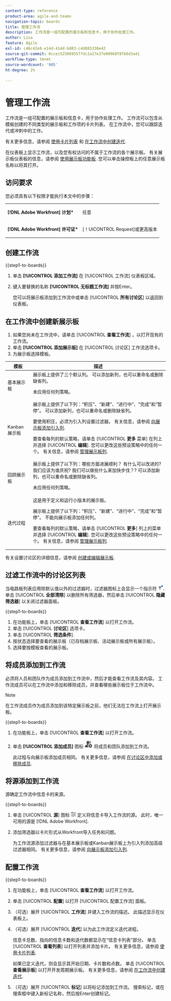 ```yaml
---
content-type: reference
product-area: agile-and-teams
navigation-topic: boards
title: 管理工作流
description: 工作流是一组可配置的展示板和信息卡，用于协作处理工作。
author: Lisa
feature: Agile
exl-id: c46c42e8-e14d-414d-b883-c4d885338e42
source-git-commit: 0ccec525069557fdc2a17e37e00968f8fb6d3a41
workflow-type: tm+mt
source-wordcount: '905'
ht-degree: 2%

---
```


# 管理工作流

工作流是一组可配置的展示板和信息卡，用于协作处理工作。 工作流可以包含从模板创建的不同类型的展示板和工作项的卡片列表。 在工作流中，您可以跟踪迭代或冲刺中的工作。

有关更多信息，请参阅 [使用卡片列表](/help/quicksilver/agile/use-boards-agile-planning-tools/use-card-list.md) 和 [在工作流中创建迭代](/help/quicksilver/agile/use-boards-agile-planning-tools/create-an-iteration-in-workstream.md).

在仪表板上显示工作流，以及您有权访问的不属于工作流的各个展示板。 有关展示板仪表板的信息，请参阅 [使用展示板功能板](/help/quicksilver/agile/get-started-with-boards/use-boards-page.md). 您可以单击操控板上的任意展示板名称以将其打开。

## 访问要求

您必须具有以下权限才能执行本文中的步骤：

<table style="table-layout:auto"> 
 <col> 
 </col> 
 <col> 
 </col> 
 <tbody> 
  <tr> 
   <td role="rowheader"><strong>[!DNL Adobe Workfront] 计划*</strong></td> 
   <td> <p>任意</p> </td> 
  </tr> 
  <tr> 
   <td role="rowheader"><strong>[!DNL Adobe Workfront] 许可证*</strong></td> 
   <td> <p>[！UICONTROL Request]或更高版本</p> </td> 
  </tr> 
 </tbody> 
</table>

## 创建工作流

{{step1-to-boards}}

1. 单击 **[!UICONTROL 添加工作流]** 在 [!UICONTROL 工作流] 仪表板区域。
1. 键入要替换的名称 **[!UICONTROL 无标题工作流]** 并按Enter。

   您可以将展示板添加到工作流中或单击 [!UICONTROL **所有讨论区**] 以返回到仪表板。

## 在工作流中创建新展示板

1. 如果您尚未在工作流中，请单击 [!UICONTROL **查看工作流**] ，以打开现有的工作流。
1. 单击 **[!UICONTROL 添加展示板]** 在 [!UICONTROL 讨论区] 工作流选项卡。
1. 为展示板选择模板。

| 模板 | 描述 |
|---------|----------|
| 基本展示板 | 展示板上提供了三个默认列。 可以添加新列，也可以重命名或删除缺省列。 <p>未应用任何列策略。 |
| Kanban 展示板 | 展示板上提供了以下列：“积压”、“新建”、“进行中”、“完成”和“暂停”。 可以添加新列，也可以重命名或删除缺省列。<p>要使用积压，必须为引入列设置过滤器。 有关信息，请参阅 [向展示板添加引入列](/help/quicksilver/agile/use-boards-agile-planning-tools/add-intake-column-to-board.md). <p>要查看每列的默认策略，请单击 [!UICONTROL **更多** 菜单] 在列上并选择 [!UICONTROL **编辑**]. 您可以更改这些预设策略中的任何一个。 有关信息，请参阅 [管理展示板列](/help/quicksilver/agile/get-started-with-boards/manage-board-columns.md). |
| 回顾展示板 | 展示板上提供了以下列：哪些方面进展顺利？ 有什么可以改进的? 我们应该为谁庆祝? 我们可以做些什么来加快步伐？? 可以添加新列，也可以重命名或删除缺省列。 <p>未应用任何列策略。 |
| 迭代过程 | 这是用于定义和运行小版本的展示板。 <p>展示板上提供了以下列：“积压”、“新建”、“进行中”、“完成”和“暂停”。 不能向展示板添加任何列。 <p>要查看每列的默认策略，请单击 [!UICONTROL **更多**] 列上的菜单并选择 [!UICONTROL **编辑**]. 您可以更改这些预设策略中的任何一个。 有关信息，请参阅 [管理展示板列](/help/quicksilver/agile/get-started-with-boards/manage-board-columns.md). |

有关设置讨论区的详细信息，请参阅 [创建或编辑展示板](/help/quicksilver/agile/get-started-with-boards/create-edit-board.md).

## 过滤工作流中的讨论区列表

当电路板列表应用除默认值以外的过滤器时，过滤器图标上会显示一个指示符 ![已应用筛选器](assets/boards-filterapplied-30x30.png). 单击 [!UICONTROL **全部清除**] 以删除所有筛选器，然后单击 [!UICONTROL **隐藏筛选器**] 以关闭过滤器面板。

{{step1-to-boards}}

1. 在功能板上，单击 [!UICONTROL **查看工作流**] 以打开工作流。
1. 单击 [!UICONTROL **讨论区**] 选项卡。
1. 单击 [!UICONTROL **筛选条件**].
1. 按状态选择要查看的展示板（已存档展示板、活动展示板或所有展示板）。
1. 选择要按模板查看的展示板。

## 将成员添加到工作流

必须将人员和团队作为成员添加到工作流中，然后才能查看工作流及其内容。 工作流成员可以在工作流中添加和移除成员，并查看哪些展示板位于工作流中。

>[!NOTE]
>
>在工作流成员作为成员添加到该特定展示板之前，他们无法在工作流上打开展示板。

{{step1-to-boards}}

1. 在功能板上，单击 [!UICONTROL **查看工作流**] 以打开工作流。
1. 单击 **[!UICONTROL 添加成员]** 图标 ![添加成员](assets/boards-addmember-spectrum-25x25.png) 将成员和团队添加到工作流。

   此过程与向展示板添加成员相同。 有关更多信息，请参阅 [在讨论区中添加或移除成员](/help/quicksilver/agile/get-started-with-boards/add-members-to-board.md).

## 将源添加到工作流

源确定工作流中信息卡的来源。

{{step1-to-boards}}

1. 单击 [!UICONTROL **源**] 图标 ![“源”图标](assets/sources-icon.png) 定义将信息卡导入工作流的源。 此时，唯一可用的源是 [!DNL Adobe Workfront].
1. 添加筛选器以卡片形式从Workfront导入任务和问题。

   为工作流源添加过滤器与在基本展示板或Kanban展示板上为引入列添加高级过滤器相同。 有关更多信息，请参阅 [向展示板添加引入列](/help/quicksilver/agile/use-boards-agile-planning-tools/add-intake-column-to-board.md).

## 配置工作流

{{step1-to-boards}}

1. 在功能板上，单击 [!UICONTROL **查看工作流**] 以打开工作流。
1. 单击 [!UICONTROL **配置**] 以打开 [!UICONTROL 配置工作流] 面板。
1. （可选）展开 [!UICONTROL **工作流**] 并键入工作流的描述。 此描述显示在仪表板上。
1. （可选）展开 [!UICONTROL **迭代**] 以为此工作流定义迭代进程。

   信息卡总数、指向的信息卡数和迭代数都显示在“信息卡列表”部分。 单击 [!UICONTROL **查看列表**] 以打开列表并添加卡片。 有关更多信息，请参阅 [使用卡片列表](/help/quicksilver/agile/use-boards-agile-planning-tools/use-card-list.md).

   如果已定义迭代，则会显示其开始日期、卡片数和点数。 单击 [!UICONTROL **查看展示板**] 以打开开发周期展示板。 有关更多信息，请参阅 [在工作流中创建迭代](/help/quicksilver/agile/use-boards-agile-planning-tools/create-an-iteration-in-workstream.md).

1. （可选）展开 [!UICONTROL **标记**] 以将标记添加到工作流。 搜索标记，或在搜索框中键入新标记名称，然后按Enter创建标记。
